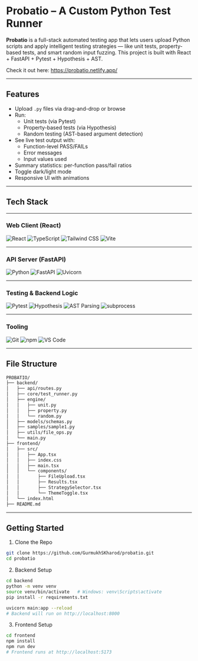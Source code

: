 # Probatio – A Custom Python Test Runner

**Probatio** is a full-stack automated testing app that lets users upload Python scripts and apply intelligent testing strategies — like unit tests, property-based tests, and smart random input fuzzing. This project is built with React + FastAPI + Pytest + Hypothesis + AST.

Check it out here: https://probatio.netlify.app/

---

## Features

- Upload `.py` files via drag-and-drop or browse
- Run:
  - Unit tests (via Pytest)
  - Property-based tests (via Hypothesis)
  - Random testing (AST-based argument detection)
- See live test output with:
  - Function-level PASS/FAILs
  - Error messages
  - Input values used
- Summary statistics: per-function pass/fail ratios
- Toggle dark/light mode
- Responsive UI with animations

---

## Tech Stack

---

### Web Client (React)

![React](https://img.shields.io/badge/React-20232A?style=for-the-badge&logo=react&logoColor=61DAFB)
![TypeScript](https://img.shields.io/badge/TypeScript-3178C6?style=for-the-badge&logo=typescript&logoColor=white)
![Tailwind CSS](https://img.shields.io/badge/Tailwind%20CSS-06B6D4?style=for-the-badge&logo=tailwindcss&logoColor=white)
![Vite](https://img.shields.io/badge/Vite-646CFF?style=for-the-badge&logo=vite&logoColor=white)

---

### API Server (FastAPI)

![Python](https://img.shields.io/badge/Python-3776AB?style=for-the-badge&logo=python&logoColor=white)
![FastAPI](https://img.shields.io/badge/FastAPI-009688?style=for-the-badge&logo=fastapi&logoColor=white)
![Uvicorn](https://img.shields.io/badge/Uvicorn-121212?style=for-the-badge&logo=uvicorn&logoColor=white)

---

### Testing & Backend Logic

![Pytest](https://img.shields.io/badge/Pytest-3776AB?style=for-the-badge&logo=python&logoColor=white)
![Hypothesis](https://img.shields.io/badge/Hypothesis-E83E8C?style=for-the-badge&logo=python&logoColor=white)
![AST Parsing](https://img.shields.io/badge/AST-6C3483?style=for-the-badge&logo=python&logoColor=white)
![subprocess](https://img.shields.io/badge/Subprocess-1E88E5?style=for-the-badge&logo=gnubash&logoColor=white)

---

### Tooling

![Git](https://img.shields.io/badge/Git-F05032?style=for-the-badge&logo=git&logoColor=white)
![npm](https://img.shields.io/badge/npm-CB3837?style=for-the-badge&logo=npm&logoColor=white)
![VS Code](https://img.shields.io/badge/VS%20Code-007ACC?style=for-the-badge&logo=visualstudiocode&logoColor=white)

---


## File Structure

```bash
PROBATIO/
├── backend/
│   ├── api/routes.py
│   ├── core/test_runner.py
│   ├── engine/
│   │   ├── unit.py
│   │   ├── property.py
│   │   └── random.py
│   ├── models/schemas.py
│   ├── samples/sample1.py
│   ├── utils/file_ops.py
│   └── main.py
├── frontend/
│   ├── src/
│   │   ├── App.tsx
│   │   ├── index.css
│   │   ├── main.tsx
│   │   └── components/
│   │       ├── FileUpload.tsx
│   │       ├── Results.tsx
│   │       ├── StrategySelector.tsx
│   │       └── ThemeToggle.tsx
│   └── index.html
├── README.md
```

---

## Getting Started

1. Clone the Repo

```bash
git clone https://github.com/GurmukhSKharod/probatio.git
cd probatio
```

2. Backend Setup

```bash
cd backend
python -m venv venv
source venv/bin/activate   # Windows: venv\Scripts\activate
pip install -r requirements.txt

uvicorn main:app --reload
# Backend will run on http://localhost:8000
```

3. Frontend Setup

```bash
cd frontend
npm install
npm run dev
# Frontend runs at http://localhost:5173
```
